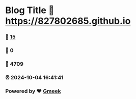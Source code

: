 # Blog Title :link: https://827802685.github.io 
### :page_facing_up: [15](https://827802685.github.io/tag.html) 
### :speech_balloon: 0 
### :hibiscus: 4709 
### :alarm_clock: 2024-10-04 16:41:41 
### Powered by :heart: [Gmeek](https://github.com/Meekdai/Gmeek)
